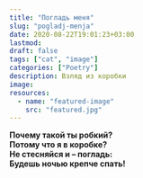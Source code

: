 ```yaml
---
title: "Погладь меня"
slug: "pogladj-menja"
date: 2020-08-22T19:01:23+03:00
lastmod: 
draft: false
tags: ["cat", "image"]
categories: ["Poetry"]
description: Взляд из коробки
image: 
resources:
  - name: "featured-image"
    src: "featured.jpg" 
---
```


<!--![Котик в коробке](featured.jpg) --> 

**Почему такой ты робкий?  
Потому что я в коробке?  
Не стесняйся и – погладь:  
Будешь ночью крепче спать!**  
